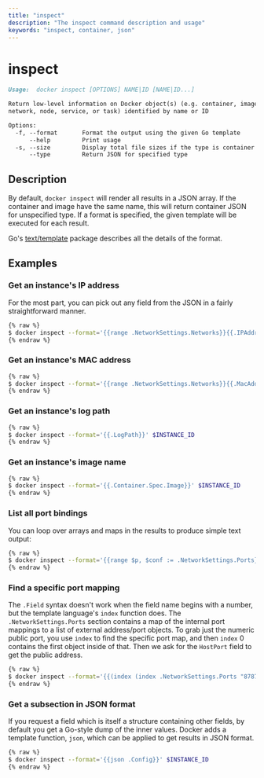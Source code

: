 ```yaml
---
title: "inspect"
description: "The inspect command description and usage"
keywords: "inspect, container, json"
---
```


<!-- This file is maintained within the docker/docker Github
     repository at https://github.com/docker/docker/. Make all
     pull requests against that repo. If you see this file in
     another repository, consider it read-only there, as it will
     periodically be overwritten by the definitive file. Pull
     requests which include edits to this file in other repositories
     will be rejected.
-->

# inspect

```markdown
Usage:  docker inspect [OPTIONS] NAME|ID [NAME|ID...]

Return low-level information on Docker object(s) (e.g. container, image, volume,
network, node, service, or task) identified by name or ID

Options:
  -f, --format       Format the output using the given Go template
      --help         Print usage
  -s, --size         Display total file sizes if the type is container
      --type         Return JSON for specified type
```

## Description

By default, `docker inspect` will render all results in a JSON array. If the container and
image have the same name, this will return container JSON for unspecified type.
If a format is specified, the given template will be executed for each result.

Go's [text/template](http://golang.org/pkg/text/template/) package
describes all the details of the format.

## Examples

### Get an instance's IP address

For the most part, you can pick out any field from the JSON in a fairly
straightforward manner.

```bash
{% raw %}
$ docker inspect --format='{{range .NetworkSettings.Networks}}{{.IPAddress}}{{end}}' $INSTANCE_ID
{% endraw %}
```

### Get an instance's MAC address

```bash
{% raw %}
$ docker inspect --format='{{range .NetworkSettings.Networks}}{{.MacAddress}}{{end}}' $INSTANCE_ID
{% endraw %}
```

### Get an instance's log path

```bash
{% raw %}
$ docker inspect --format='{{.LogPath}}' $INSTANCE_ID
{% endraw %}
```

### Get an instance's image name

```bash
{% raw %}
$ docker inspect --format='{{.Container.Spec.Image}}' $INSTANCE_ID
{% endraw %}
```

### List all port bindings

You can loop over arrays and maps in the results to produce simple text
output:

```bash
{% raw %}
$ docker inspect --format='{{range $p, $conf := .NetworkSettings.Ports}} {{$p}} -> {{(index $conf 0).HostPort}} {{end}}' $INSTANCE_ID
{% endraw %}
```

### Find a specific port mapping

The `.Field` syntax doesn't work when the field name begins with a
number, but the template language's `index` function does. The
`.NetworkSettings.Ports` section contains a map of the internal port
mappings to a list of external address/port objects. To grab just the
numeric public port, you use `index` to find the specific port map, and
then `index` 0 contains the first object inside of that. Then we ask for
the `HostPort` field to get the public address.

```bash
{% raw %}
$ docker inspect --format='{{(index (index .NetworkSettings.Ports "8787/tcp") 0).HostPort}}' $INSTANCE_ID
{% endraw %}
```

### Get a subsection in JSON format

If you request a field which is itself a structure containing other
fields, by default you get a Go-style dump of the inner values.
Docker adds a template function, `json`, which can be applied to get
results in JSON format.

```bash
{% raw %}
$ docker inspect --format='{{json .Config}}' $INSTANCE_ID
{% endraw %}
```
